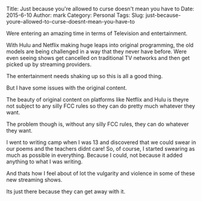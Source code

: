Title: Just because you're allowed to curse doesn't mean you have to
Date: 2015-6-10
Author: mark
Category: Personal
Tags: 
Slug: just-because-youre-allowed-to-curse-doesnt-mean-you-have-to

Were entering an amazing time in terms of Television and entertainment.

With Hulu and Netflix making huge leaps into original programming, the old models are being challenged in a way that they never have before. Were even seeing shows get cancelled on traditional TV networks and then get picked up by streaming providers.

The entertainment needs shaking up so this is all a good thing.

But I have some issues with the original content.

The beauty of original content on platforms like Netflix and Hulu is theyre not subject to any silly FCC rules so they can do pretty much whatever they want.

The problem though is, without any silly FCC rules, they can do whatever they want.

I went to writing camp when I was 13 and discovered that we could swear in our poems and the teachers didnt care! So, of course, I started swearing as much as possible in everything. Because I could, not because it added anything to what I was writing.

And thats how I feel about of lot the vulgarity and violence in some of these new streaming shows.

Its just there because they can get away with it.

